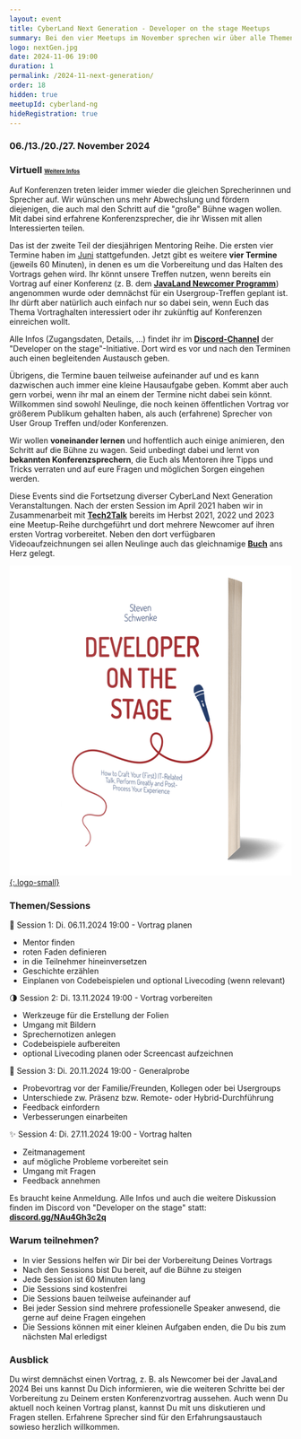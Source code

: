 ```yaml
---
layout: event
title: CyberLand Next Generation - Developer on the stage Meetups
summary: Bei den vier Meetups im November sprechen wir über alle Themen rund um die Vorbereitung und das Halten von Vorträgen auf Konferenzen.
logo: nextGen.jpg
date: 2024-11-06 19:00
duration: 1
permalink: /2024-11-next-generation/
order: 18
hidden: true
meetupId: cyberland-ng
hideRegistration: true
---
```


### <i class="fas fa-lg fa-calendar"></i> 06./13./20./27. November 2024

### <i class="fas fa-lg fa-globe"></i> Virtuell <span style="font-size: 0.6em;">[<i class="fas fa-lg fa-link"></i> Weitere Infos](#-wichtige-informationen)</span>

Auf Konferenzen treten leider immer wieder die gleichen Sprecherinnen und Sprecher auf. Wir wünschen uns mehr Abwechslung und fördern diejenigen, die auch mal den Schritt auf die "große" Bühne wagen wollen. Mit dabei sind erfahrene Konferenzsprecher, die ihr Wissen mit allen Interessierten teilen. 

Das ist der zweite Teil der diesjährigen Mentoring Reihe. Die ersten vier Termine haben im [Juni](/2024-06-next-generation) stattgefunden. Jetzt gibt es weitere __vier Termine__ (jeweils 60 Minuten), in denen es um die Vorbereitung und das Halten des Vortrags gehen wird. Ihr könnt unsere Treffen nutzen, wenn bereits ein Vortrag auf einer Konferenz (z. B. dem __[JavaLand Newcomer Programm](https://www.javaland.eu/de/referierende/newcomer-programm/)__) angenommen wurde oder demnächst für ein Usergroup-Treffen geplant ist. Ihr dürft aber natürlich auch einfach nur so dabei sein, wenn Euch das Thema Vortraghalten interessiert oder ihr zukünftig auf Konferenzen einreichen wollt.

Alle Infos (Zugangsdaten, Details, ...) findet ihr im __[Discord-Channel](https://discord.gg/NAu4Gh3c2q)__ der "Developer on the stage"-Initiative. Dort wird es vor und nach den Terminen auch einen begleitenden Austausch geben.

Übrigens, die Termine bauen teilweise aufeinander auf und es kann dazwischen auch immer eine kleine Hausaufgabe geben. Kommt aber auch gern vorbei, wenn ihr mal an einem der Termine nicht dabei sein könnt. Willkommen sind sowohl Neulinge, die noch keinen öffentlichen Vortrag vor größerem Publikum gehalten haben, als auch (erfahrene) Sprecher von User Group Treffen und/oder Konferenzen. 

Wir wollen __voneinander lernen__ und hoffentlich auch einige animieren, den Schritt auf die Bühne zu wagen. Seid unbedingt dabei und lernt von __bekannten Konferenzsprechern__, die Euch als Mentoren ihre Tipps und Tricks verraten und auf eure Fragen und möglichen Sorgen eingehen werden.

Diese Events sind die Fortsetzung diverser CyberLand Next Generation Veranstaltungen. Nach der ersten Session im April 2021 haben wir in Zusammenarbeit mit __[Tech2Talk](https://tech2talk.de/)__ bereits im Herbst 2021, 2022 und 2023 eine Meetup-Reihe durchgeführt und dort mehrere Newcomer auf ihren ersten Vortrag vorbereitet. Neben den dort verfügbaren Videoaufzeichnungen sei allen Neulinge auch das gleichnamige __[Buch](https://www.amazon.com/-/en/dp/B096DTGWJN/)__ ans Herz gelegt.

[![Developer on the stage - Buch](/assets/images/dots-book.png){:.logo-small}](https://www.amazon.com/-/en/dp/B096DTGWJN/)

### Themen/Sessions  

🚀  Session 1: Di. 06.11.2024 19:00 - Vortrag planen
- Mentor finden
- roten Faden definieren
- in die Teilnehmer hineinversetzen
- Geschichte erzählen
- Einplanen von Codebeispielen und optional Livecoding (wenn relevant)

🌗 Session 2: Di. 13.11.2024 19:00 - Vortrag vorbereiten
- Werkzeuge für die Erstellung der Folien
- Umgang mit Bildern
- Sprechernotizen anlegen
- Codebeispiele aufbereiten
- optional Livecoding planen oder Screencast aufzeichnen

🌝 Session 3: Di. 20.11.2024 19:00 - Generalprobe
- Probevortrag vor der Familie/Freunden, Kollegen oder bei Usergroups
- Unterschiede zw. Präsenz bzw. Remote- oder Hybrid-Durchführung
- Feedback einfordern
- Verbesserungen einarbeiten

✨ Session 4: Di. 27.11.2024 19:00 - Vortrag halten
- Zeitmanagement
- auf mögliche Probleme vorbereitet sein
- Umgang mit Fragen
- Feedback annehmen


Es braucht keine Anmeldung. Alle Infos und auch die weitere Diskussion finden im Discord von "Developer on the stage" statt: __[discord.gg/NAu4Gh3c2q](https://discord.gg/NAu4Gh3c2q)__

### Warum teilnehmen?

- In vier Sessions helfen wir Dir bei der Vorbereitung Deines Vortrags
- Nach den Sessions bist Du bereit, auf die Bühne zu steigen
- Jede Session ist 60 Minuten lang
- Die Sessions sind kostenfrei
- Die Sessions bauen teilweise aufeinander auf
- Bei jeder Session sind mehrere professionelle Speaker anwesend, die gerne auf deine Fragen eingehen
- Die Sessions können mit einer kleinen Aufgaben enden, die Du bis zum nächsten Mal erledigst

### Ausblick

Du wirst demnächst einen Vortrag, z. B. als Newcomer bei der JavaLand 2024 Bei uns kannst Du Dich informieren, wie die weiteren Schritte bei der Vorbereitung zu Deinem ersten Konferenzvortrag aussehen. Auch wenn Du aktuell noch keinen Vortrag planst, kannst Du mit uns diskutieren und Fragen stellen. Erfahrene Sprecher sind für den Erfahrungsaustauch sowieso herzlich willkommen.

